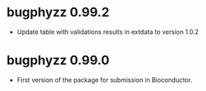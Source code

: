 
# bugphyzz 0.99.2
+ Update table with validations results in extdata to version 1.0.2

# bugphyzz 0.99.0
+ First version of the package for submission in Bioconductor.

